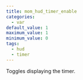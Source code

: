 ```yaml
---
title: mom_hud_timer_enable
categories:
  - var
default_value: 1
maximum_value: 1
minimum_value: 0
tags:
  - hud
  - timer
---
```


Toggles displaying the timer.
